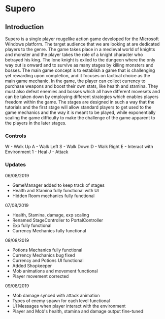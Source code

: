 # Supero

## Introduction
Supero is a single player rougelike action game developed for the Microsoft Windows platform. The target audience that we are looking at are dedicated players to the genre. The game takes place in a medieval world of knights and monster and the player takes the role of a knight character who betrayed his king. The lone knight is exiled to the dungeon where the only way out is onward and to survive as many stages by killing monsters and bosses. The main game concept is to establish a game that is challenging yet rewarding upon completion, and it focuses on tactical choice as the main game mechanic. In the game, the player can collect currency to purchase weapons and boost their own stats, like health and stamina. They must also defeat enemies and bosses which all have different movesets and can be taken down by employing different strategies which enables players freedom within the game. The stages are designed in such a way that the tutorials and the first stage will allow standard players to get used to the game mechanics and the way it is meant to be played, while exponentially scaling the game difficulty to make the challenge of the game apparent to the players in the later stages.

### Controls 
W - Walk Up
A - Walk Left
S - Walk Down
D - Walk Right
E - Interact with Environment
1 - Heal
J - Attack

### Updates
06/08/2019
 * GameManager added to keep track of stages
 * Health and Stamina fully functional with UI
 * Hidden Room mechanics fully functional
 
 07/08/2019
 * Health, Stamina, damage, exp scaling
 * Renamed StageController to PortalController
 * Exp fully functional
 * Currency Mechanics fully functional
 
 08/08/2019
 * Potions Mechanics fully functional
 * Currency Mechanics bug fixed
 * Currency and Potions UI functional
 * Added Shopkeeper
 * Mob animations and movement functional
 * Player movement corrected
 
 09/08/2019
 * Mob damage synced with attack animation
 * Types of enemy spawn for each level functional
 * UI Messages when player interact with the environment
 * Player and Mob's health, stamina and damage output fine-tuned
 
